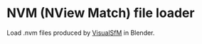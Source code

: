 NVM (NView Match) file loader
=============================

Load .nvm files produced by [VisualSfM](http://ccwu.me/vsfm/index.html) in Blender.
